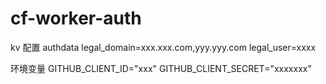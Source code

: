 # cf-worker-auth

kv 配置
authdata
legal_domain=xxx.xxx.com,yyy.yyy.com
legal_user=xxxx

环境变量
GITHUB_CLIENT_ID="xxx"
GITHUB_CLIENT_SECRET="xxxxxxx"
